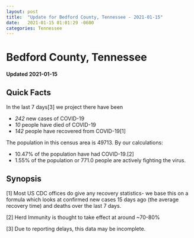 ```yaml
---
layout: post
title:  "Update for Bedford County, Tennessee - 2021-01-15"
date:   2021-01-15 01:01:29 -0600
categories: Tennessee
---
```


# Bedford County, Tennessee
#### Updated 2021-01-15

## Quick Facts

In the last 7 days[3] we project there have been
- *242* new cases of COVID-19
- *10* people have died of COVID-19
- *142* people have recovered from COVID-19[1]

The population in this census area is 49713. By our calculations:
- 10.47% of the population have had COVID-19.[2]
- 1.55% of the population or 771.0 people are actively fighting the virus.

## Synopsis




[1] Most US CDC offices do give any recovery statistics- we base this on a formula which looks at confirmed new cases
15 days ago (the average recovery time) and deaths over the last 7 days.

[2] Herd Immunity is thought to take effect at around ~70-80%

[3] Due to reporting delays, this data may be incomplete.
 
    